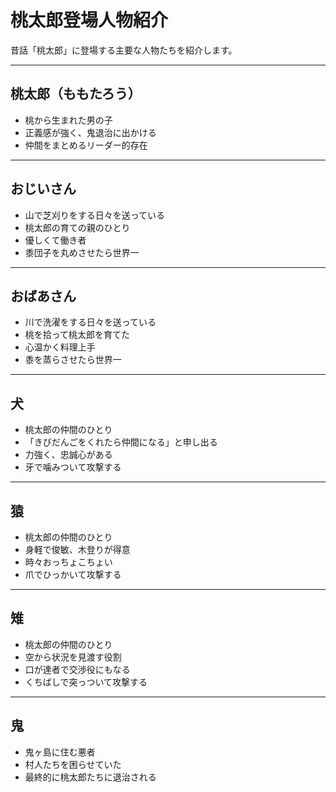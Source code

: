 # 桃太郎登場人物紹介

昔話「桃太郎」に登場する主要な人物たちを紹介します。

---

## 桃太郎（ももたろう）

- 桃から生まれた男の子
- 正義感が強く、鬼退治に出かける
- 仲間をまとめるリーダー的存在

---

## おじいさん

- 山で芝刈りをする日々を送っている
- 桃太郎の育ての親のひとり
- 優しくて働き者
- 黍団子を丸めさせたら世界一

---

## おばあさん

- 川で洗濯をする日々を送っている
- 桃を拾って桃太郎を育てた
- 心温かく料理上手
- 黍を蒸らさせたら世界一

---

## 犬

- 桃太郎の仲間のひとり
- 「きびだんごをくれたら仲間になる」と申し出る
- 力強く、忠誠心がある
- 牙で噛みついて攻撃する

---

## 猿

- 桃太郎の仲間のひとり
- 身軽で俊敏、木登りが得意
- 時々おっちょこちょい
- 爪でひっかいて攻撃する

---

## 雉

- 桃太郎の仲間のひとり
- 空から状況を見渡す役割
- 口が達者で交渉役にもなる
- くちばしで突っついて攻撃する

---

## 鬼

- 鬼ヶ島に住む悪者
- 村人たちを困らせていた
- 最終的に桃太郎たちに退治される
